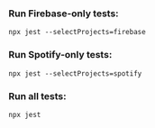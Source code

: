 ### Run Firebase-only tests: 
```
npx jest --selectProjects=firebase
```

### Run Spotify-only tests:
```
npx jest --selectProjects=spotify
```

### Run all tests:
```
npx jest
```